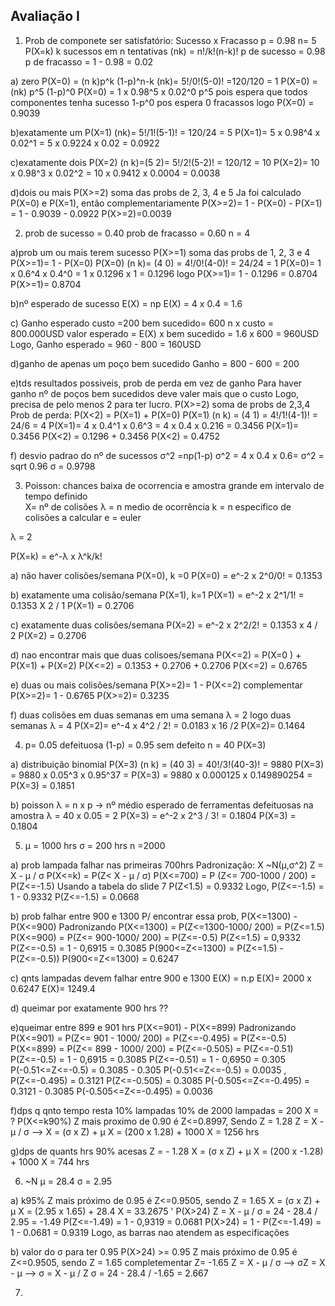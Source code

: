 ## Avaliação I
1. Prob de componete ser satisfatório: Sucesso x Fracasso
p = 0.98 n= 5 P(X=k) k sucessos em n tentativas
(nk) = n!/k!(n-k)!
p de sucesso = 0.98
p de fracasso = 1 - 0.98 = 0.02

a) zero
P(X=0) = (n k)p^k (1-p)^n-k
(nk)= 5!/0!(5-0)! =120/120 = 1
P(X=0) = (nk) p^5 (1-p)^0
P(X=0) = 1 x 0.98^5 x 0.02^0
p^5 pois espera que todos componentes tenha sucesso
1-p^0 pos espera 0 fracassos
logo P(X=0) = 0.9039

b)exatamente um
P(X=1)
(nk)= 5!/1!(5-1)! = 120/24 = 5
P(X=1)= 5 x 0.98^4 x 0.02^1 = 
5 x 0.9224 x 0.02 = 0.0922

c)exatamente dois
P(X=2)
(n k)=(5 2)= 5!/2!(5-2)! = 120/12 = 10
P(X=2)= 10 x 0.98^3 x 0.02^2 =
10 x 0.9412 x 0.0004 = 0.0038

d)dois ou mais
P(X>=2) soma das probs de 2, 3, 4 e 5
Ja foi calculado P(X=0) e P(X=1), então complementariamente
P(X>=2)= 1 - P(X=0) - P(X=1) =
1 - 0.9039 - 0.0922
P(X>=2)=0.0039

2. prob de sucesso = 0.40
prob de fracasso = 0.60
n = 4

a)prob um ou mais terem sucesso
P(X>=1) soma das probs de 1, 2, 3 e 4
P(X>=1)= 1 - P(X=0)
P(X=0)
(n k)= (4 0) = 4!/0!(4-0)! = 24/24 = 1
P(X=0)= 1 x 0.6^4 x 0.4^0 =
1 x 0.1296 x 1 = 0.1296
logo P(X>=1)= 1 - 0.1296 = 0.8704
P(X>=1)= 0.8704

b)nº esperado de sucesso
E(X) = np
E(X) = 4 x 0.4 = 1.6

c) Ganho esperado
custo =200
bem sucedido= 600
n x custo = 800.000USD
valor esperado = E(X) x bem sucedido =
1.6 x 600 = 960USD
Logo, Ganho esperado = 960 - 800 = 160USD

d)ganho de apenas um poço bem sucedido
Ganho = 800 - 600 = 200

e)tds resultados possiveis, prob de perda em vez de ganho
Para haver ganho nº de poços bem sucedidos deve valer mais que o custo
Logo, precisa de pelo menos 2 para ter lucro.
P(X>=2) soma de probs de 2,3,4
Prob de perda:
P(X<2) = P(X=1) + P(X=0)
P(X=1)
(n k) = (4 1) = 4!/1!(4-1)! = 24/6 = 4
P(X=1)= 4 x 0.4^1 x 0.6^3 =
4 x 0.4 x 0.216 = 0.3456
P(X=1)= 0.3456
P(X<2) = 0.1296 + 0.3456
P(X<2) = 0.4752

f) desvio padrao do nº de sucessos
σ^2 =np(1-p)
σ^2 = 4 x 0.4 x 0.6= 
σ^2 = sqrt 0.96
σ = 0.9798

3. Poisson: chances baixa de ocorrencia e amostra grande em intervalo de tempo definido  
X= nº de colisões
λ = n medio de ocorrência
k = n especifico de colisões a calcular
e = euler

λ = 2

P(X=k)  = e^-λ x λ^k/k!

a) não haver colisões/semana
P(X=0), k =0
P(X=0) = e^-2 x 2^0/0! = 0.1353

b) exatamente uma colisão/semana
P(X=1), k=1
P(X=1) = e^-2 x 2^1/1! = 0.1353 X 2 / 1
P(X=1) = 0.2706

c) exatamente duas colisões/semana
P(X=2) = e^-2 x 2^2/2! = 0.1353 x 4 / 2
P(X=2) = 0.2706

d) nao encontrar mais que duas colisoes/semana
P(X<=2) = P(X=0 ) + P(X=1) + P(X=2)
P(X<=2) = 0.1353 + 0.2706 + 0.2706
P(X<=2) = 0.6765

e) duas ou mais colisões/semana
P(X>=2)= 1 - P(X<=2)  complementar
P(X>=2)= 1 - 0.6765
P(X>=2)= 0.3235

f) duas colisões em duas semanas
em uma semana λ = 2
logo duas semanas λ = 4
P(X=2)= e^-4 x 4^2 / 2! = 0.0183 x 16 /2
P(X=2)= 0.1464

4. p= 0.05 defeituosa
(1-p) = 0.95 sem defeito
n = 40 
P(X=3)

a) distribuição binomial
P(X=3)
(n k) = (40 3) = 40!/3!(40-3)! = 9880
P(X=3) = 9880 x 0.05^3 x 0.95^37 =
P(X=3) = 9880 x 0.000125 x 0.149890254 =
P(X=3) = 0.1851

b) poisson
λ = n x p -> nº médio esperado de ferramentas defeituosas na amostra
λ = 40 x 0.05 = 2
P(X=3) = e^-2 x 2^3 / 3! = 0.1804
P(X=3) = 0.1804

5. µ = 1000 hrs
σ = 200 hrs
n =2000

a) prob lampada falhar nas primeiras 700hrs
Padronização: X ~N(µ,σ^2)
Z = X - µ / σ
P(X<=k) = P(Z< X - µ / σ)
P(X<=700) = P (Z<= 700-1000 / 200) = P(Z<=-1.5) 
Usando a tabela do slide 7
P(Z<1.5) = 0.9332
Logo, P(Z<=-1.5) = 1 - 0.9332
P(Z<=-1.5) = 0.0668

b) prob falhar entre 900 e 1300
P/ encontrar essa prob, P(X<=1300) - P(X<=900)
Padronizando
P(X<=1300) = P(Z<=1300-1000/ 200) = P(Z<=1.5)
P(X<=900) = P(Z<= 900-1000/ 200) = P(Z<=-0.5)
P(Z<=1.5) = 0,9332
P(Z<=-0.5) = 1 - 0,6915 = 0.3085
P(900<=Z<=1300) = P(Z<=1.5) - P(Z<=-0.5)) 
P(900<=Z<=1300) = 0.6247

c) qnts lampadas devem falhar entre 900 e 1300
E(X) = n.p
E(X)= 2000 x 0.6247
E(X)= 1249.4

d) queimar por exatamente 900 hrs
??

e)queimar entre 899 e 901 hrs
P(X<=901) - P(X<=899)
Padronizando
P(X<=901) = P(Z<= 901 - 1000/ 200) = P(Z<=-0.495) = P(Z<=-0.5)
P(X<=899) = P(Z<= 899 - 1000/ 200) = P(Z<=-0.505) = P(Z<=-0.51) 
P(Z<=-0.5) = 1 - 0,6915 = 0.3085
P(Z<=-0.51) = 1 - 0,6950 = 0.305
P(-0.51<=Z<=-0.5) =  0.3085 - 0.305
P(-0.51<=Z<=-0.5) = 0.0035
,
P(Z<=-0.495) = 0.3121
P(Z<=-0.505) = 0.3085
P(-0.505<=Z<=-0.495) = 0.3121 - 0.3085
P(-0.505<=Z<=-0.495) = 0.0036

f)dps q qnto tempo resta 10% lampadas
10% de 2000 lampadas = 200
X = ? 
P(X<=k90%)
Z mais proximo de 0.90 é Z<=0.8997, Sendo Z = 1.28
Z = X - µ / σ --> X = (σ x Z) + µ
X = (200 x 1.28) + 1000
X = 1256 hrs

g)dps de quants hrs 90% acesas
Z = - 1.28
X = (σ x Z) + µ
X = (200 x -1.28) + 1000
X = 744 hrs

6. ~N 
µ = 28.4
σ = 2.95

a) k95%
Z mais próximo de 0.95 é Z<=0.9505, sendo Z = 1.65
 X = (σ x Z) + µ
 X = (2.95 x 1.65) + 28.4
 X = 33.2675
'
P(X>24)
Z = X - µ / σ = 24 - 28.4 / 2.95 = -1.49
P(Z<=-1.49) = 1 - 0,9319 = 0.0681
P(X>24) = 1 - P(Z<=-1.49) =
1 - 0.0681 =  0.9319
Logo, as barras nao atendem as especificações

b) valor do σ para ter 0.95
P(X>24) >= 0.95
Z mais próximo de 0.95 é Z<=0.9505, sendo Z = 1.65
completementar Z= -1.65
Z = X - µ / σ --> σZ = X - µ --> σ = X - µ / Z
σ = 24 - 28.4 / -1.65 = 2.667

7. 
 

